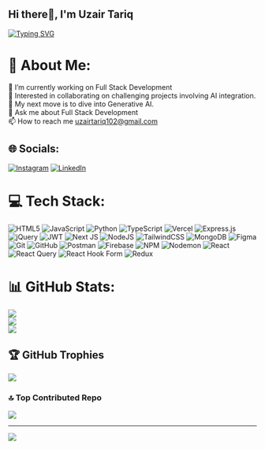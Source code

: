 ## Hi there👋, I'm Uzair Tariq
<a href="https://git.io/typing-svg"><img src="https://readme-typing-svg.demolab.com?font=Lora&weight=700&size=25&pause=1000&width=600&lines=Dedicated+MERN+Stack+Developer.;I+will+be+a+Generative+AI+Engineer+in+the+future." alt="Typing SVG" /></a>

# 💫 About Me:
🔭 I’m currently working on Full Stack Development<br>👯 Interested in collaborating on challenging projects involving AI integration.<br>🌱 My next move is to dive into Generative AI.<br>💬 Ask me about Full Stack Development<br>📫 How to reach me uzairtariq102@gmail.com


## 🌐 Socials:
[![Instagram](https://img.shields.io/badge/Instagram-%23E4405F.svg?logo=Instagram&logoColor=white)](https://instagram.com/iuzairtariq) [![LinkedIn](https://img.shields.io/badge/LinkedIn-%230077B5.svg?logo=linkedin&logoColor=white)](https://linkedin.com/in/iuzairtariq) 

# 💻 Tech Stack:
![HTML5](https://img.shields.io/badge/html5-%23E34F26.svg?style=flat&logo=html5&logoColor=white) ![JavaScript](https://img.shields.io/badge/javascript-%23323330.svg?style=flat&logo=javascript&logoColor=%23F7DF1E) ![Python](https://img.shields.io/badge/python-3670A0?style=flat&logo=python&logoColor=ffdd54) ![TypeScript](https://img.shields.io/badge/typescript-%23007ACC.svg?style=flat&logo=typescript&logoColor=white) ![Vercel](https://img.shields.io/badge/vercel-%23000000.svg?style=flat&logo=vercel&logoColor=white) ![Express.js](https://img.shields.io/badge/express.js-%23404d59.svg?style=flat&logo=express&logoColor=%2361DAFB) ![jQuery](https://img.shields.io/badge/jquery-%230769AD.svg?style=flat&logo=jquery&logoColor=white) ![JWT](https://img.shields.io/badge/JWT-black?style=flat&logo=JSON%20web%20tokens) ![Next JS](https://img.shields.io/badge/Next-black?style=flat&logo=next.js&logoColor=white) ![NodeJS](https://img.shields.io/badge/node.js-6DA55F?style=flat&logo=node.js&logoColor=white) ![TailwindCSS](https://img.shields.io/badge/tailwindcss-%2338B2AC.svg?style=flat&logo=tailwind-css&logoColor=white) ![MongoDB](https://img.shields.io/badge/MongoDB-%234ea94b.svg?style=flat&logo=mongodb&logoColor=white) ![Figma](https://img.shields.io/badge/figma-%23F24E1E.svg?style=flat&logo=figma&logoColor=white) ![Git](https://img.shields.io/badge/git-%23F05033.svg?style=flat&logo=git&logoColor=white) ![GitHub](https://img.shields.io/badge/github-%23121011.svg?style=flat&logo=github&logoColor=white) ![Postman](https://img.shields.io/badge/Postman-FF6C37?style=flat&logo=postman&logoColor=white) ![Firebase](https://img.shields.io/badge/firebase-%23039BE5.svg?style=flat&logo=firebase) ![NPM](https://img.shields.io/badge/NPM-%23CB3837.svg?style=flat&logo=npm&logoColor=white) ![Nodemon](https://img.shields.io/badge/NODEMON-%23323330.svg?style=flat&logo=nodemon&logoColor=%BBDEAD) ![React](https://img.shields.io/badge/react-%2320232a.svg?style=flat&logo=react&logoColor=%2361DAFB) ![React Query](https://img.shields.io/badge/-React%20Query-FF4154?style=flat&logo=react%20query&logoColor=white) ![React Hook Form](https://img.shields.io/badge/React%20Hook%20Form-%23EC5990.svg?style=flat&logo=reacthookform&logoColor=white) ![Redux](https://img.shields.io/badge/redux-%23593d88.svg?style=flat&logo=redux&logoColor=white)
# 📊 GitHub Stats:
![](https://github-readme-stats.vercel.app/api?username=iuzairtariq&theme=dark&hide_border=false&include_all_commits=true&count_private=false)<br/>
![](https://nirzak-streak-stats.vercel.app/?user=iuzairtariq&theme=dark&hide_border=false)<br/>
![](https://github-readme-stats.vercel.app/api/top-langs/?username=iuzairtariq&theme=dark&hide_border=false&include_all_commits=true&count_private=false&layout=compact)

## 🏆 GitHub Trophies
![](https://github-profile-trophy.vercel.app/?username=iuzairtariq&theme=radical&no-frame=false&no-bg=false&margin-w=4)

### 🔝 Top Contributed Repo
![](https://github-contributor-stats.vercel.app/api?username=iuzairtariq&limit=5&theme=dark&combine_all_yearly_contributions=true)

---
[![](https://visitcount.itsvg.in/api?id=iuzairtariq&icon=0&color=0)](https://visitcount.itsvg.in)

<!-- Proudly created with GPRM ( https://gprm.itsvg.in ) -->
